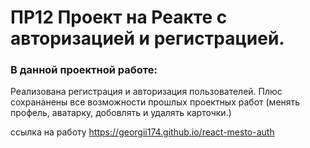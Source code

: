 # ПР12 Проект на Реакте с авторизацией и регистрацией.

### В данной проектной работе:
Реализована регистрация и авторизация пользователей. Плюс сохрананены все возможности прошлых проектных работ
(менять профель, аватарку, добовлять и удалять карточки.)

ссылка на работу https://georgii174.github.io/react-mesto-auth


